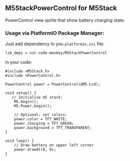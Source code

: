 ## M5StackPowerControl for M5Stack
PowerControl view sprite that show battery charging state. 

### Usage via PlatformIO Package Manager:

Just add dependency to you `platformio.ini` file:
```
lib_deps = nut-code-monkey/M5StackPowerControl
```
in your code:
```
#include <M5Stack.h>
#include <PowerControl.h>

PowerControl power = PowerControl(&M5.Lcd);

void setup() {
   // Initialise m5 stack:
    M5.begin();       
    M5.Power.begin();

    // Optional: set colors:
    power.color = TFT_WHITE;
    power.charging = TFT_GREEN;
    power.background = TFT_TRANSPARENT;
}

void loop() {
    // Draw battery on upper left corner
    power.drawAt(0, 0); 
}
```
